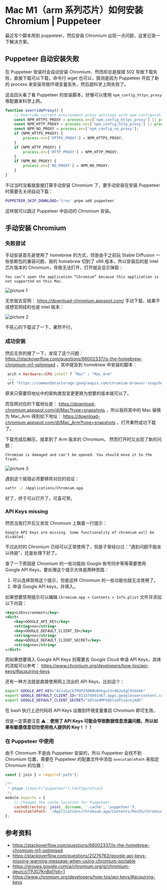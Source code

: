 # Mac M1（arm 系列芯片）如何安装 Chromium | Puppeteer

最近写个脚本用到 puppeteer，然后安装 Chromium 出现一点问题，这里记录一下解决方案。

## Puppeteer 自动安装失败

在 Puppeteer 安装时会自动安装 Chromium，然而却总是报错 502 导致下载失败，直接下载可以下载，命令行 wget 也可以，猜测是因为 Puppeteer 开启了新的 process 来安装导致环境变量丢失，然后就科学上网失败了。

这会回头看了看 Puppeteer 的安装脚本，好像可以使用 `npm_config_https_proxy` 等配置来科学上网。

```js
function overrideProxy() {
    // Override current environment proxy settings with npm configuration, if any.
    const NPM_HTTPS_PROXY = process.env['npm_config_https_proxy'] || process.env['npm_config_proxy'];
    const NPM_HTTP_PROXY = process.env['npm_config_http_proxy'] || process.env['npm_config_proxy'];
    const NPM_NO_PROXY = process.env['npm_config_no_proxy'];
    if (NPM_HTTPS_PROXY) {
        process.env['HTTPS_PROXY'] = NPM_HTTPS_PROXY;
    }
    if (NPM_HTTP_PROXY) {
        process.env['HTTP_PROXY'] = NPM_HTTP_PROXY;
    }
    if (NPM_NO_PROXY) {
        process.env['NO_PROXY'] = NPM_NO_PROXY;
    }
}
```

不过当时没看就直接打算手动安装 Chromium 了，要手动安装在安装 Puppeteer 时需要先关闭自动下载：

```bash
PUPPETEER_SKIP_DOWNLOAD='true' pnpm add puppeteer
```

这样就可以跳过 Puppeteer 中自动的 Chromium 安装。

## 手动安装 Chromium

### 失败尝试

手动安装首先是使用了 homebrew 的方式，但是由于之前玩 Stable Diffusion 一些依赖包的兼容问题，我的 homebrew 切到了 x86 版本，所以安装后的是 intel 芯片版本的 Chromium，导致无法打开，打开就会显示弹窗：

```
You can’t open the application “Chromium” because this application is not supported on this Mac.
```

![picture 1](https://stg.heyfe.org/images/blog-mac-arm-chromium-1682603658586.png)

无奈就去官网： https://download-chromium.appspot.com/ 手动下载，结果不成想官网挂的也是 intel 版本：

![picture 2](https://stg.heyfe.org/images/blog-mac-arm-chromium-1682603749717.png)

不死心的下载试了一下，果然不行。

### 成功安装

然后无奈的搜了一下，发现了这个问题： https://stackoverflow.com/questions/66002337/is-the-homebrew-chromium-m1-optimised ，其中提及到 homebrew 中安装的脚本：

```ruby
 arch = Hardware::CPU.intel? ? "Mac" : "Mac_Arm"
 ...
 url "https://commondatastorage.googleapis.com/chromium-browser-snapshots/#{arch}/#{version}/chrome-mac.zip
```

原来只需要将地址中的架构类型变更更换为想要的版本就可以了。

而官网对应的下载地址是： https://download-chromium.appspot.com/dl/Mac?type=snapshots ，所以我将其中的 Mac 替换为 Mac_Arm 得到如下地址： https://download-chromium.appspot.com/dl/Mac_Arm?type=snapshots ，打开果然成功下载了。

下载完成后解压，就拿到了 Arm 版本的 Chromium。 然而打开时又出现了新的问题：

```
Chromium is damaged and can't be opened. You should move it to the Trash.
```

![picture 3](https://stg.heyfe.org/images/blog-mac-arm-chromium-1682603999935.png)

遇到这个报错必须要移除对应的验证：

```bash
xattr -c /Applications/Chromium.app
```

好了，终于可以打开了，可喜可贺。

### API Keys missing

然而当我打开后又发现 Chromium 上飘着一行提示：

```
Google API Keys are missing. Some functionality of chromium will be disabled.
```

不过此时的 Chromium 已经可以正常使用了，但是子曾经曰过：“遇到问题不能坐以待毙”，还是处理下好了。

查了一下原因是 Chromium 的一些功能如 Google 账号同步等等需要使用 Google API Keys，要处理这个提示大体是两种思路：

1. 可以选择禁用这个提示，但是这样 Chromium 的一些功能也就无法使用了。
2. 申请 Google API keys，并填入。

如果想要禁用提示可以编辑 `Chromium.app > Contents > Info.plist` 文件并添加以下内容：

```xml
<key>LSEnvironment</key>
<dict>
    <key>GOOGLE_API_KEY</key>
    <string>no</string>
    <key>GOOGLE_DEFAULT_CLIENT_ID</key>
    <string>no</string>
    <key>GOOGLE_DEFAULT_CLIENT_SECRET</key>
    <string>no</string>
</dict>
```

而如果想要填入 Google API Keys 则需要去 Google Cloud 申请 API Keys，具体的流程可以参考： https://www.chromium.org/developers/how-tos/api-keys/#acquiring-keys

还有一种方法就是直接使用网上流出的 API Keys，比如这个：

```bash
export GOOGLE_API_KEY="AIzaSyCkfPOPZXDKNn8hhgu3JrA62wIgC93d44k"
export GOOGLE_DEFAULT_CLIENT_ID="811574891467.apps.googleusercontent.com"
export GOOGLE_DEFAULT_CLIENT_SECRET="kdloedMFGdGla2P1zacGjAQh"
```

在 bash 执行上述代码将 API Keys 设置到环境变量重启 Chromium 即可生效。

但是一定需要注意 ⚠️：**使用了 API Keys 可能会导致数据信息泄漏问题，所以如果有敏感信息切勿使用他人提供的 Key！！！**

### 在 Puppeteer 中使用

由于 Chromium 不是由 Puppeteer 安装的，所以 Puppeteer 会找不到 Chromium 位置，需要在 Puppeteer 的配置文件中添加 `executablePath` 来指定 Chromium 的位置：

```js
const { join } = require('path');

/**
 * @type {import("puppeteer").Configuration}
 */
module.exports = {
    // Changes the cache location for Puppeteer.
    cacheDirectory: join(__dirname, '.cache', 'puppeteer'),
    executablePath: '/Applications/Chromium.app/Contents/MacOS/Chromium'
};
```

## 参考资料

-   https://stackoverflow.com/questions/66002337/is-the-homebrew-chromium-m1-optimised
-   https://stackoverflow.com/questions/21276763/google-api-keys-missing-warning-message-when-using-chromium-portable
-   https://groups.google.com/a/chromium.org/g/chromium-dev/c/cTPJG7KnBpI?pli=1
-   https://www.chromium.org/developers/how-tos/api-keys/#acquiring-keys
